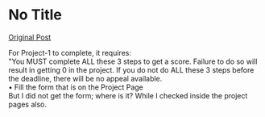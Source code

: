# No Title

[Original Post](https://discourse.onlinedegree.iitm.ac.in/t/164277/56)

<p>For Project-1 to complete, it requires:<br>
"You MUST complete ALL these 3 steps to get a score. Failure to do so will result in getting 0 in the project. If you do not do ALL these 3 steps before the deadline, there will be no appeal available.<br>
• Fill the form that is on the Project Page<br>
But I did not get the form; where is it? While I checked inside the project pages also.</p>